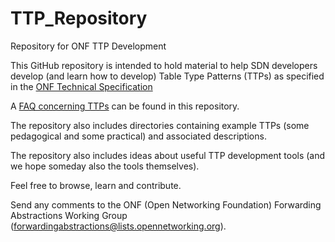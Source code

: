 TTP_Repository
==============

Repository for ONF TTP Development

This GitHub repository is intended to hold material to help SDN developers develop (and learn how to develop)
Table Type Patterns (TTPs) as specified in the [ONF Technical Specification](https://www.opennetworking.org/images/stories/downloads/sdn-resources/onf-specifications/openflow/OpenFlow%20Table%20Type%20Patterns%20v1.0.pdf)

A [FAQ concerning TTPs](https://github.com/OpenNetworkingFoundation/TTP_Repository/blob/master/TTP-FAQ.md) can be found in this repository.

The repository also includes directories containing example TTPs (some pedagogical and some practical) and associated
descriptions.

The repository also includes ideas about useful TTP development tools (and we hope someday also the tools themselves).

Feel free to browse, learn and contribute.

Send any comments to the ONF (Open Networking Foundation) Forwarding Abstractions Working Group (forwardingabstractions@lists.opennetworking.org).
